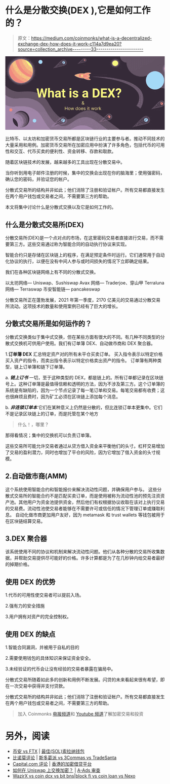 # 什么是分散交换(DEX ),它是如何工作的？

> 原文：<https://medium.com/coinmonks/what-is-a-decentralized-exchange-dex-how-does-it-work-c114a7d9ea20?source=collection_archive---------33----------------------->

![](img/a3fa4d47d5e4fafdbf41843cdcde336f.png)

比特币、以太坊和加密货币交易所都是区块链行业的主要参与者。推动不同技术的大量采用和用例。加密货币交易所在加密应用中扮演了许多角色，包括代币的可用性和交互、代币买卖的便利性、资金转移、存款和取款。

随着区块链技术的发展，越来越多的工具出现在分散交易中。

当你听到用电子邮件注册的时候，集中的交换会出现在你的脑海里；使用强密码，确认您的密码，并验证您的帐户。

分散式交易所的结构并非如此；他们消除了注册和验证帐户。所有交易都直接发生在两个用户钱包或交易者之间，不需要第三方的帮助。

本文将集中讨论什么是分散式交换以及它是如何工作的。

## 什么是分散式交易所(DEX)

分散交易所(DEX)是一个点对点的市场，在这里密码交易者直接进行交易，而不需要第三方。这些交易通过称为智能合同的自动执行协议来实现。

智能合约只是存储在区块链上的程序，在满足预定条件时运行。它们通常用于自动化协议的执行，以便在没有中间人参与或时间损失的情况下立即确定结果。

我们在各种区块链网络上有不同的分散式交换。

以太坊网络— Uniswap、Sushiswap
Avax 网络— Traderjoe、穿山甲
Terraluna 网络— Terraswap
币安智能链— pancakeswap

分散交易所正在蓬勃发展，2021 年第一季度，2170 亿美元的交易通过分散交易所流动。这项技术的数量和使用案例已经有了巨大的增长。

## 分散式交易所是如何运作的？

分散式交换类似于集中式交换，但在某些方面有很大的不同。有几种不同类型的分散式交换机可供用户使用。我们有订单簿 DEX、自动做市商和 DEX 聚合器。

1.**订单簿 DEX**
汇总特定资产对的所有未平仓买卖订单。
买入指令表示以特定价格买入资产的指令，而卖出指令表示以特定价格卖出资产的指令。
订单簿有两种类型，链上订单簿和链下订单簿。

a. ***链上订书***
一切，至于这种类型的 DEX，都是链上的。所有订单都记录在区块链号上。这种订单簿是最值得信赖和透明的方法，因为不涉及第三方。这个订单簿的系统是有缺陷的，因为一个节点记录了每一笔订单和交易。每笔交易都有收费；这也很麻烦且费时，因为矿工必须在区块链上添加每个消息。

b. ***非连锁订单本***
它们在某种意义上仍然是分散的，但比连锁订单本更集中。它们不是记录区块链上的订单，而是托管在某个地方

> 什么！，哪里？

那得看情况；集中的交换机可以负责订单簿。

这些交易所可能允许交易者通过从贷方借入资金来平衡他们的头寸。杠杆交易增加了交易的盈利潜力，同时也增加了平仓的风险，因为它增加了借入资金的头寸规模。

## 2.自动做市商(AMM)

这个系统使用智能合约和智能报价来解决流动性问题，并确保用户参与。
这些分散式交易所的智能合约不是匹配买卖订单，而是使用被称为流动性池的预先注资资产池。其他用户为资金池提供资金，然后他们有权根据协议收取在该对上执行交易的交易费。流动性池使交易者能够在不需要许可或信任的情况下管理订单或赚取利息。
自动化做市商更加用户友好，因为 metamask 和 trust wallets 等钱包被用于在区块链结算交易。

## 3.DEX 聚合器

该系统使用不同的协议和机制来解决流动性问题。他们从各种分散的交易所收集数据，并帮助交易提供尽可能好的价格。许多计算都是为了在几秒钟内给交易者最好的掉期价格。

## 使用 DEX 的优势

1.代币的可用性使交易者可以提前入场。

2.强有力的安全措施

3.用户拥有对资产的完全控制权。

## 使用 DEX 的缺点

1.智能合同漏洞，并被用于自私的目的

2.需要使用钱包的具体知识来保证资金安全。

3.未经验证的代币会让没有经验的交易者暴露在骗局中。

分散式交易所随着如此多的创新和用例不断发展。闪贷的未来看起来很有希望，即在一次交易中获得并支付贷款。

分散式交易所的结构并非如此；他们消除了注册和验证帐户。所有交易都直接发生在两个用户钱包或交易者之间，不需要第三方的帮助。

> 加入 Coinmonks [电报频道](https://t.me/coincodecap)和 [Youtube 频道](https://www.youtube.com/c/coinmonks/videos)了解加密交易和投资

# 另外，阅读

*   [币安 vs FTX](https://coincodecap.com/binance-vs-ftx) | [最佳(SOL)索拉纳钱包](https://coincodecap.com/solana-wallets)
*   [比诺莫评论](https://coincodecap.com/binomo-review) | [斯多葛派 vs 3Commas vs TradeSanta](https://coincodecap.com/stoic-vs-3commas-vs-tradesanta)
*   [Capital.com 评论](https://coincodecap.com/capital-com-review) | [香港的加密借贷平台](https://coincodecap.com/crypto-lending-hong-kong)
*   [如何在 Uniswap 上交换加密？](https://coincodecap.com/swap-crypto-on-uniswap) | [A-Ads 审查](https://coincodecap.com/a-ads-review)
*   [WazirX vs coin dcx vs bit bns](/coinmonks/wazirx-vs-coindcx-vs-bitbns-149f4f19a2f1)|[block fi vs coin loan vs Nexo](/coinmonks/blockfi-vs-coinloan-vs-nexo-cb624635230d)